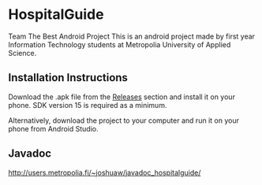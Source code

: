 # HospitalGuide
Team The Best Android Project
This is an android project made by first year Information Technology students at Metropolia University of Applied Science.

## Installation Instructions
Download the .apk file from the [Releases](https://github.com/JRWaugh/HospitalGuide/releases/tag/1.0) section and install it on your phone. SDK version 15 is required as a minimum.

Alternatively, download the project to your computer and run it on your phone from Android Studio.

## Javadoc
http://users.metropolia.fi/~joshuaw/javadoc_hospitalguide/
